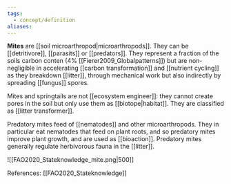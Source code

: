 ```yaml
---
tags:
  - concept/definition
aliases:
---
```

**Mites** are [[soil microarthropod|microarthropods]]. They can be [[detritivore]], [[parasits]] or [[predators]]. They represent a fraction of the soils carbon conten (4% [[Fierer2009_Globalpatterns]]) but are non-negligible in accelerating [[carbon transformation]] and [[nutrient cycling]] as they breakdown [[litter]], through mechanical work but also indirectly by spreading [[fungus]] spores.

Mites and springtails are not [[ecosystem engineer]]: they cannot create pores in the soil but only use them as [[biotope|habitat]]. They are classified as [[litter transformer]].

Predatory mites feed of [[nematodes]] and other microarthropods. They in particular eat nematodes that feed on plant roots, and so predatory mites improve plant growth, and are used as [[bioaction]]. Predatory mites generally regulate herbivorous fauna in the [[litter]].

![[FAO2020_Stateknowledge_mite.png|500]]

References:
[[FAO2020_Stateknowledge]]
